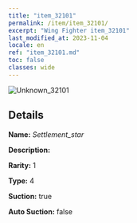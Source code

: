 ```yaml
---
title: "item_32101"
permalink: /item/item_32101/
excerpt: "Wing Fighter item_32101"
last_modified_at: 2023-11-04
locale: en
ref: "item_32101.md"
toc: false
classes: wide
---
```



 ![Unknown_32101](/images/item/Settlement_star_p.png)



## Details

 **Name:** *Settlement_star* 

 **Description:** 

 **Rarity:** 1 

 **Type:** 4 

 **Suction:** true 

 **Auto Suction:** false 


